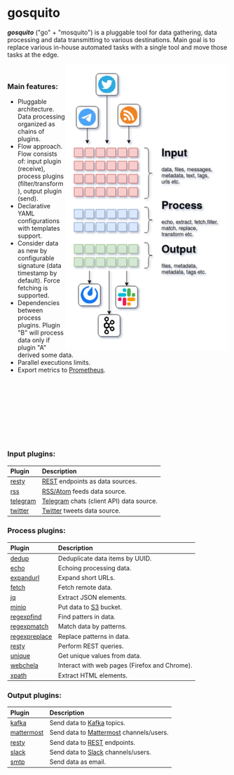# gosquito


***gosquito*** ("go" + "mosquito") is a pluggable tool for data
gathering, data processing and data transmitting to various destinations. 
Main goal is to replace various in-house automated tasks with a single tool and move those tasks at the edge.

<img align="right" src="assets/gosquito.png">

<br>

### Main features:

* Pluggable architecture. Data processing organized as chains of plugins.
* Flow approach. Flow consists of: input plugin (receive), process plugins (filter/transform), output
  plugin (send).
* Declarative YAML configurations with templates support.
* Consider data as new by configurable signature (data timestamp by default). Force fetching is supported.
* Dependencies between process plugins. Plugin "B" will process data only if plugin "A" derived some data.
* Parallel executions limits. 
* Export metrics to [Prometheus](https://prometheus.io/).

<br><br><br><br>
<br><br><br><br>

### Input plugins:

| Plugin                                           | Description                                                                                      |
| :----------------------------------------------- | :------------------------------------------------------------------------------                  |
| [resty](docs/plugins/input/resty.md)             | [REST](https://en.wikipedia.org/wiki/Representational_state_transfer) endpoints as data sources. |
| [rss](docs/plugins/input/rss.md)                 | [RSS/Atom](https://en.wikipedia.org/wiki/RSS) feeds data source.                                 |
| [telegram](docs/plugins/input/telegram.md)       | [Telegram](https://telegram.org/) chats (client API) data source.                                |
| [twitter](docs/plugins/input/twitter.md)         | [Twitter](https://twitter.com/) tweets data source.                                              |

### Process plugins:

| Plugin                                                      | Description                                                                              |
| :---------------------------------------------------------- | :--------------------------------------------------------------------------------------- |
| [dedup](docs/plugins/process/dedup.md)                      | Deduplicate data items by UUID.                                                          |
| [echo](docs/plugins/process/echo.md)                        | Echoing processing data.                                                                 |
| [expandurl](docs/plugins/process/expandurl.md)              | Expand short URLs.                                                                       |
| [fetch](docs/plugins/process/fetch.md)                      | Fetch remote data.                                                                       |
| [jq](docs/plugins/process/jq.md)                            | Extract JSON elements.                                                                   |
| [minio](docs/plugins/process/minio.md)                      | Put data to [S3](https://en.wikipedia.org/wiki/Amazon_S3) bucket.                        |
| [regexpfind](docs/plugins/process/regexpfind.md)            | Find patters in data.                                                                    |
| [regexpmatch](docs/plugins/process/regexpmatch.md)          | Match data by patterns.                                                                  |
| [regexpreplace](docs/plugins/process/regexpreplace.md)      | Replace patterns in data.                                                                |
| [resty](docs/plugins/process/resty.md)                      | Perform REST queries.                                                                    |
| [unique](docs/plugins/process/unique.md)                    | Get unique values from data.                                                             |
| [webchela](docs/plugins/process/webchela.md)                | Interact with web pages (Firefox and Chrome).                                            |
| [xpath](docs/plugins/process/xpath.md)                      | Extract HTML elements.                                                                   |

### Output plugins:

| Plugin                                           | Description                                                                                   |
| :----------------------------------------------- | :-------------------------------------------------------------------                          |
| [kafka](docs/plugins/output/kafka.md)            | Send data to [Kafka](https://kafka.apache.org/) topics.                                       |
| [mattermost](docs/plugins/output/mattermost.md)  | Send data to [Mattermost](https://mattermost.org/) channels/users.                            |
| [resty](docs/plugins/output/resty.md)            | Send data to [REST](https://en.wikipedia.org/wiki/Representational_state_transfer) endpoints. |
| [slack](docs/plugins/output/slack.md)            | Send data to [Slack](https://slack.com) channels/users.                                       |
| [smtp](docs/plugins/output/smtp.md)              | Send data as email.                                                                           |
